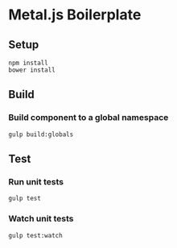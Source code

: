 Metal.js Boilerplate
===============

## Setup

```
npm install
bower install
```

## Build

### Build component to a global namespace

```
gulp build:globals
```

## Test

### Run unit tests

```
gulp test
```

### Watch unit tests

```
gulp test:watch
```
